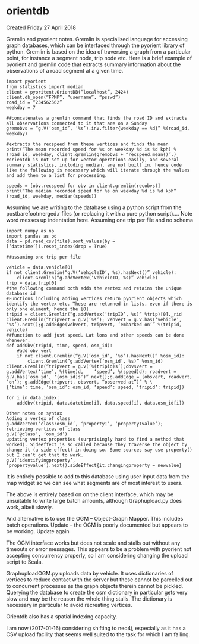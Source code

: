 # orientdb
Created Friday 27 April 2018

Gremlin and pyorient notes.
Gremlin is specialised language for accessing graph databases, which can be interfaced through the pyorient library of python. Gremlin is based on the idea of traversing a graph from a particular point, for instance a segment node, trip node etc. Here is a brief example of pyorient and gremlin code that extracts summary information about the observations of a road segment at a given time.

	import pyorient
	from statistics import median
	client = pyoritent.OrientDB(“localhost”, 2424)
	client.db_open(“FPMP”, “username”, “psswd”)
	road_id = “234562562”
	weekday = 7
	
	##concatenates a gremlin command that finds the road ID and extracts all observations connected to it that are on a Sunday
	gremobvs = “g.V(‘osm_id’, ‘%s’).inV.filter{weekday == %d}” %(road_id, weekday)
	
	#extracts the recspeed from these vertices and finds the mean
	print(“The mean recorded speed for %s on weekday %d is %d kph) %(road_id, weekday, client.gremlin(gremobvs + “recspeed.mean()”.)
	#orientdb is not set up for vector operations easily, and several summary statistics, including median, are not built in, hence code like the following is necessary which will iterate through the values and add them to a list for processing.
	
	speeds = [obv.recspeed for obv in client.gremlin(recobvs)]
	print(“The median recorded speed for %s on weekday %d is %d kph” (road_id, weekday, median(speeds))

Assuming we are writing to the database using a python script from the postbarefootmerged.r files (or replacing it with a pure python script)…. Note word messes up indentation here. Assuming one trip per file and no schema

	import numpy as np
	import pandas as pd
	data = pd.read_csv(file).sort_values(by = [‘datetime’]).reset_index(drop = True)
	
	##assuming one trip per file
	
	vehicle = data.vehicle[0]
	if not client.Gremlin(“g.V(‘VehicleID’, %s).hasNext()” vehicle):
		client.Gremlin(“g.addVertex(‘VehicleID, %s)” vehicle)
	trip = data.trip[0]
	#the following command both adds the vertex and retains the unique database id
	#Functions including adding vertices return pyorient objects which identify the vertex etc. These are returned in lists, even if there is only one element, hence the [0].
	tripid = client.Gremlin(“g.addVertex(‘tripID’, %s)” %trip)[0]._rid
	client.Gremlin(“tripvert = g.v(‘%s’); vehvert = g.V.has(‘vehicle’, ‘%s’).next();g.addEdge(vehvert, tripvert, ‘embarked on’” %(tripid, vehicle)
	##function to add just speed. Lat lons and other speeds can be done whenever. 
	def addObv(tripid, time, speed, osm_id):
		#add obv vert
		if not client.Gremlin(“g.V(‘osm_id’, ‘%s’).hasNext()” %osm_id):
			client.Gremlin(“g.addVertex(‘osm_id’, %s)” %osm_id)
	client.Gremlin(“tripvert = g.v(‘%(tripid)s’);obvsvert = g.addVertex(‘time’, %(time)d,    ‘speed’, %(speed)d); roadvert = g.V.has(‘osm_id’, ‘(osm_id)s’)”.next();g.addEdge = (obsvert, roadvert, ‘on’); g.addEdge(tripvert, obsvert, “observed at”)” % \
	{‘time’: time, ‘osm_id’: osm_id, ‘speed’: speed, ‘tripid’: tripid})
	
	for i in data.index:
		addObv(tripid, data.datetime[i], data.speed[i], data.osm_id[i])
	
	Other notes on syntax
	Adding a vertex of class
	g.addVertex(‘class:osm_id’, ‘property1’, ‘property1value’);
	retrieving vertices of class
	g.V(‘@class’, ‘osm_id’)
	updating vertex properties (surprisingly hard to find a method that worked). Sideeffect is so called because they traverse the object by change it (a side effect) in doing so. Some sources say use property() but I can’t get that to work.
	g.V(‘identifyingproperty’, ‘propertyvalue’).next().sideEffect{it.changingproperty = newvalue}


It is entirely possible to add to this database using user input data from the map widget so we can see what segments are of most interest to users.

The above is entirely based on on the client interface, which may be unsuitable to write large batch amounts, although Graphupload.py does work, albeit slowly.

And alternative is to use the OGM – Object-Graph Mapper. This includes batch operations.
Update – the OGM is poorly documented but appears to be working.
Update again

The OGM interface works but does not scale and stalls out without any timeouts or error messages. This appears to be a problem with pyorient not accepting concurrency properly, so I am considering changing the upload script to Scala.

GraphuploadOGM.py uploads data by vehicle. It uses dictionaries of vertices to reduce contact with the server but these cannot be parcelled out to concurrent processes as the graph objects therein cannot be pickled. Querying the database to create the osm dictionary in particular gets very slow and may be the reason the whole thing stalls. The dictionary is necessary in particular to avoid recreating vertices.

Orientdb also has a spatial indexing capacity.

I am now (2017-01-16) considering shifting to neo4j, especially as it has a CSV upload facility that seems well suited to the task for which I am failing.

